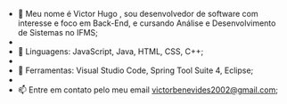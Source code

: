 - 👋 Meu nome é Victor Hugo , sou desenvolvedor de software com interesse e foco em Back-End, e cursando Análise e Desenvolvimento de Sistemas no IFMS;
- 
- 👾 Linguagens: JavaScript, Java, HTML, CSS, C++;
-
- 🤖 Ferramentas: Visual Studio Code, Spring Tool Suite 4, Eclipse;
- 
- 📫 Entre em contato pelo meu email victorbenevides2002@gmail.com;
